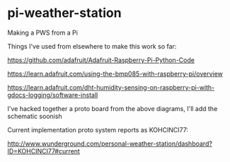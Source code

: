 pi-weather-station
==================

Making a PWS from a Pi

Things I've used from elsewhere to make this work so far:

https://github.com/adafruit/Adafruit-Raspberry-Pi-Python-Code

https://learn.adafruit.com/using-the-bmp085-with-raspberry-pi/overview

https://learn.adafruit.com/dht-humidity-sensing-on-raspberry-pi-with-gdocs-logging/software-install

I've hacked together a proto board from the above diagrams, I'll add the schematic soonish

Current implementation proto system reports as KOHCINCI77:

http://www.wunderground.com/personal-weather-station/dashboard?ID=KOHCINCI77#current
